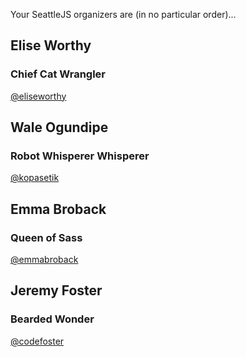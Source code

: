 Your SeattleJS organizers are (in no particular order)...

## Elise Worthy
### Chief Cat Wrangler
[@eliseworthy](http://twitter.com/eliseworthy)

## Wale Ogundipe
### Robot Whisperer Whisperer
[@kopasetik](http://twitter.com/kopasetik)

## Emma Broback
### Queen of Sass
[@emmabroback](http://twitter.com/emmabroback)

## Jeremy Foster
### Bearded Wonder
[@codefoster](http://twitter.com/codefoster)